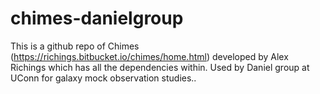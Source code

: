 # chimes-danielgroup
This is a github repo of Chimes (https://richings.bitbucket.io/chimes/home.html) developed by Alex Richings which has all the dependencies within. Used by Daniel group at UConn for galaxy mock observation studies..
